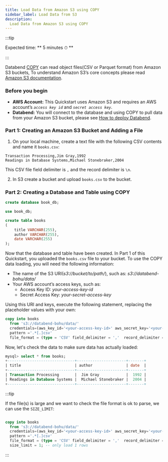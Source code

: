 ```yaml
---
title: Load Data from Amazon S3 using COPY
sidebar_label: Load Data from S3
description:
  Load Data from Amazon S3 using COPY
---
```


:::tip

Expected time: ** 5 minutes ⏱ **

:::

Databend [COPY](../03-reference/03-sql/02-dml/dml-copy.md) can read object files(CSV or Parquet format) from Amazon S3 buckets, To understand Amazon S3’s core concepts please read [Amazon S3 documentation](https://docs.aws.amazon.com/AmazonS3/latest/userguide/Welcome.html).

### Before you begin

* **AWS Account:**  This Quickstart uses Amazon S3 and requires an AWS account’s *`access key id`* and *`secret access key`*.
* **Databend:** You will connect to the database and using COPY to pull data from your Amazon S3 bucket, please see [How to deploy Databend](/doc/category/deploy).

### Part 1: Creating an Amazon S3 Bucket and Adding a File

1. On your local machine, create a text file with the following CSV contents and name it `books.csv`:

```text title="books.csv"
Transaction Processing,Jim Gray,1992
Readings in Database Systems,Michael Stonebraker,2004
```
This CSV file field delimiter is `,` and the record delimiter is `\n`.

2. In S3 create a bucket and upload `books.csv` to the bucket.

### Part 2: Creating a Database and Table using COPY

```sql
create database book_db;
```

```sql
use book_db;
```

```sql
create table books
(
    title VARCHAR(255),
    author VARCHAR(255),
    date VARCHAR(255)
);
```

Now that the database and table have been created.
In Part 1 of this Quickstart, you uploaded the `books.csv` file to your bucket.
To use the COPY data loading, you will need the following information:
* The name of the S3 URI(*s3://bucket/to/path/*), such as: *s3://databend-bohu/data/*
* Your AWS account’s access keys, such as:
  * Access Key ID: *your-access-key-id*
  * Secret Access Key: *your-secret-access-key*

Using this URI and keys, execute the following statement, replacing the placeholder values with your own:

```sql
copy into books
  from 's3://databend-bohu/data/'
  credentials=(aws_key_id='<your-access-key-id>' aws_secret_key='<your-secret-access-key>')
  pattern ='.*[.]csv'
  file_format = (type = 'CSV' field_delimiter = ','  record_delimiter = '\n' skip_header = 0);
```

Now, let's check the data to make sure data has actually loaded:

```sql
mysql> select * from books;
+------------------------------+----------------------+-------+
| title                        | author               | date  |
+------------------------------+----------------------+-------+
| Transaction Processing       |  Jim Gray            |  1992 |
| Readings in Database Systems |  Michael Stonebraker |  2004 |
+------------------------------+----------------------+-------+
```

:::tip

If the file(s) is large and we want to check the file format is ok to parse, we can use the `SIZE_LIMIT`:

```sql

copy into books
  from 's3://databend-bohu/data/'
  credentials=(aws_key_id='<your-access-key-id>' aws_secret_key='<your-secret-access-key>')
  pattern ='.*[.]csv'
  file_format = (type = 'CSV' field_delimiter = ','  record_delimiter = '\n' skip_header = 0)
  size_limit = 1; -- only load 1 rows
```

:::